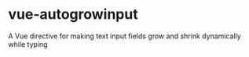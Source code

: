# vue-autogrowinput
A Vue directive for making text input fields grow and shrink dynamically while typing
